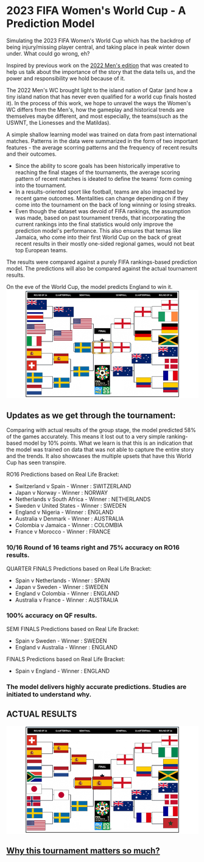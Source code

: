 # 2023 FIFA Women's World Cup - A Prediction Model
Simulating the 2023 FIFA Women's World Cup which has the backdrop of being injury/missing player central, and taking place in peak winter down under. What could go wrong, eh?

Inspired by previous work on the [2022 Men's edition](https://github.com/gowtham291/2022_fifa-mens_wc) that was created to help us talk about the importance of the story that the data tells us, and the power and responsibility we hold because of it.

The 2022 Men's WC brought light to the island nation of Qatar (and how a tiny island nation that has never even qualified for a world cup finals hosted it). In the process of this work, we hope to unravel the ways the Women's WC differs from the Men's, how the gameplay and historical trends are themselves maybe different, and most especially, the teams(such as the USWNT, the Lionesses and the Matildas).

A simple shallow learning model was trained on data from past international matches. Patterns in the data were summarized in the form of two important features - the average scorring patterns and the frequency of recent results and their outcomes. 
- Since the ability to score goals has been historically imperative to reaching the final stages of the tournaments, the average scoring pattern of recent matches is ideated to define the teams' form coming into the tournament.
- In a results-oriented sport like football, teams are also impacted by recent game outcomes. Mentalities can change depending on if they come into the tournament on the back of long winning or losing streaks.
- Even though the dataset was devoid of FIFA rankings, the assumption was made, based on past tournament trends, that incorporating the current rankings into the final statistics would only improve the prediction model's performance. This also ensures that temas like Jamaica, who come into their first World Cup on the back of great recent results in their mostly one-sided regional games, would not beat top European teams.  

The results were compared against a purely FIFA rankings-based prediction model. The predictions will also be compared against the actual tournament results. 

On the eve of the World Cup, the model predicts England to win it. 
![Knockout Stage Prediction Bracket(based on Form-based Model)](Images/model-based.png)


## Updates as we get through the tournament:

Comparing with actual results of the group stage, the model predicted 58% of the games accurately. This means it lost out to a very simple ranking-based model by 10% points. What we learn is that this is an indication that the model was trained on data that was not able to capture the entire story and the trends. It also showcases the multiple upsets that have this World Cup has seen transpire.


RO16 Predictions based on Real Life Bracket:
- Switzerland v Spain - Winner : SWITZERLAND
- Japan v Norway - Winner : NORWAY
- Netherlands v South Africa - Winner : NETHERLANDS
- Sweden v United States - Winner : SWEDEN
- England v Nigeria - Winner : ENGLAND
- Australia v Denmark - Winner : AUSTRALIA
- Colombia v Jamaica - Winner : COLOMBIA
- France v Morocco - Winner : FRANCE


### 10/16 Round of 16 teams right and 75% accuracy on RO16 results.


QUARTER FINALS Predictions based on Real Life Bracket:
 - Spain v Netherlands - Winner : SPAIN
 - Japan v Sweden - Winner : SWEDEN
 - England v Colombia - Winner : ENGLAND
 - Australia v France - Winner : AUSTRALIA

### 100% accuracy on QF results.

SEMI FINALS Predictions based on Real Life Bracket:
 - Spain v Sweden - Winner : SWEDEN
 - England v Australia - Winner : ENGLAND

FINALS Predictions based on Real Life Bracket:
 - Spain v England - Winner : ENGLAND

### The model delivers highly accurate predictions. Studies are initiated to understand why.

## ACTUAL RESULTS
![Knockout Stage Prediction Bracket(as of the end of the group stage)](Images/actual.png)

## [Why this tournament matters so much?](https://www.youtube.com/watch?v=rPy7lSY_X2E)
